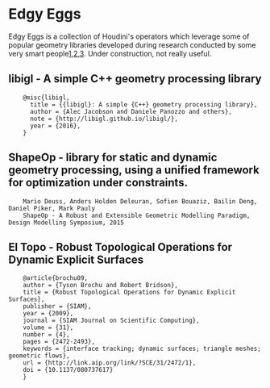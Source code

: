 # Edgy Eggs 
Edgy Eggs is a collection of Houdini's operators which leverage some of popular geometry libraries developed during research conducted by some very smart people[1],[2],[3]. Under construction, not really useful.

## libigl - A simple C++ geometry processing library
[1]: http://libigl.github.io/libigl

		@misc{libigl,
		  title = {{libigl}: A simple {C++} geometry processing library},
		  author = {Alec Jacobson and Daniele Panozzo and others},
		  note = {http://libigl.github.io/libigl/},
		  year = {2016},
		}


## ShapeOp - library for static and dynamic geometry processing, using a unified framework for optimization under constraints.
[2]: http://shapeop.org 

		Mario Deuss, Anders Holden Deleuran, Sofien Bouaziz, Bailin Deng, Daniel Piker, Mark Pauly
		ShapeOp - A Robust and Extensible Geometric Modelling Paradigm, Design Modelling Symposium, 2015


## El Topo - Robust Topological Operations for Dynamic Explicit Surfaces
[3]: https://www.cs.ubc.ca/labs/imager/tr/2009/eltopo/eltopo.html 

		@article{brochu09,
		author = {Tyson Brochu and Robert Bridson},
		title = {Robust Topological Operations for Dynamic Explicit Surfaces},
		publisher = {SIAM},
		year = {2009},
		journal = {SIAM Journal on Scientific Computing},
		volume = {31},
		number = {4},
		pages = {2472-2493},
		keywords = {interface tracking; dynamic surfaces; triangle meshes; geometric flows},
		url = {http://link.aip.org/link/?SCE/31/2472/1},
		doi = {10.1137/080737617}
		}
